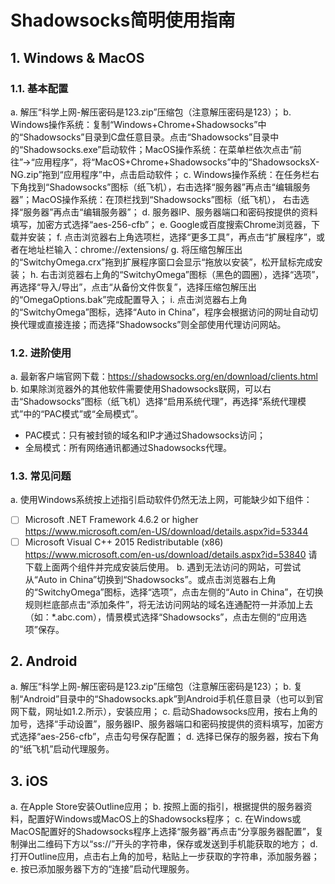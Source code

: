 # Shadowsocks简明使用指南

## 1. Windows & MacOS
### 1.1. 基本配置
a. 解压“科学上网-解压密码是123.zip”压缩包（注意解压密码是123）；
b. Windows操作系统：复制“Windows+Chrome+Shadowsocks”中的“Shadowsocks”目录到C盘任意目录。点击“Shadowsocks”目录中的“Shadowsocks.exe”启动软件；
​    MacOS操作系统：在菜单栏依次点击“前往”→“应用程序”，将“MacOS+Chrome+Shadowsocks”中的“ShadowsocksX-NG.zip”拖到“应用程序”中，点击启动软件；
c. Windows操作系统：在任务栏右下角找到“Shadowsocks”图标（纸飞机），右击选择“服务器”再点击“编辑服务器”；
​    MacOS操作系统：在顶栏找到“Shadowsocks”图标（纸飞机）， 右击选择“服务器”再点击“编辑服务器”；
d. 服务器IP、服务器端口和密码按提供的资料填写，加密方式选择“aes-256-cfb”；
e. Google或百度搜索Chrome浏览器，下载并安装；
f. 点击浏览器右上角选项栏，选择“更多工具”，再点击“扩展程序”，或者在地址栏输入：chrome://extensions/
g. 将压缩包解压出的“SwitchyOmega.crx”拖到扩展程序窗口会显示“拖放以安装”，松开鼠标完成安装；
h. 右击浏览器右上角的“SwitchyOmega”图标（黑色的圆圈），选择“选项”，再选择“导入/导出”，点击“从备份文件恢复”，选择压缩包解压出的“OmegaOptions.bak”完成配置导入；
i. 点击浏览器右上角的“SwitchyOmega”图标，选择“Auto in China”，程序会根据访问的网址自动切换代理或直接连接；而选择“Shadowsocks”则全部使用代理访问网站。

### 1.2. 进阶使用
a. 最新客户端官网下载：https://shadowsocks.org/en/download/clients.html
b. 如果除浏览器外的其他软件需要使用Shadowsocks联网，可以右击“Shadowsocks”图标（纸飞机）选择“启用系统代理”，再选择“系统代理模式”中的“PAC模式”或“全局模式”。
- PAC模式：只有被封锁的域名和IP才通过Shadowsocks访问；
- 全局模式：所有网络通讯都通过Shadowsocks代理。
### 1.3. 常见问题
a. 使用Windows系统按上述指引启动软件仍然无法上网，可能缺少如下组件：
- [ ] Microsoft .NET Framework 4.6.2 or higher
  https://www.microsoft.com/en-US/download/details.aspx?id=53344
- [ ] Microsoft Visual C++ 2015 Redistributable (x86) 
  https://www.microsoft.com/en-us/download/details.aspx?id=53840
请下载上面两个组件并完成安装后使用。
b. 遇到无法访问的网站，可尝试从“Auto in China”切换到“Shadowsocks”。或点击浏览器右上角的“SwitchyOmega”图标，选择“选项”，点击左侧的“Auto in China”，在切换规则栏底部点击“添加条件”，将无法访问网站的域名连通配符一并添加上去（如：*.abc.com），情景模式选择“Shadowsocks”，点击左侧的“应用选项”保存。

## 2. Android
a. 解压“科学上网-解压密码是123.zip”压缩包（注意解压密码是123）；
b. 复制“Android”目录中的“Shadowsocks.apk”到Android手机任意目录（也可以到官网下载，网址如1.2.所示），安装应用；
c. 启动Shadowsocks应用，按右上角的加号，选择“手动设置”，服务器IP、服务器端口和密码按提供的资料填写，加密方式选择“aes-256-cfb”，点击勾号保存配置；
d. 选择已保存的服务器，按右下角的“纸飞机”启动代理服务。

## 3. iOS
a. 在Apple Store安装Outline应用；
b. 按照上面的指引，根据提供的服务器资料，配置好Windows或MacOS上的Shadowsocks程序；
c. 在Windows或MacOS配置好的Shadowsocks程序上选择“服务器”再点击“分享服务器配置”，复制弹出二维码下方以“ss://”开头的字符串，保存或发送到手机能获取的地方；
d. 打开Outline应用，点击右上角的加号，粘贴上一步获取的字符串，添加服务器；
e. 按已添加服务器下方的“连接”启动代理服务。